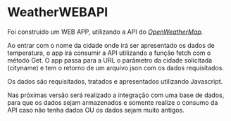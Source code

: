 # WeatherWEBAPI

Foi construido um WEB APP, utilizando a API do _[OpenWeatherMap](https://openweathermap.org/api)._

Ao entrar com o nome da cidade onde irá ser apresentado os dados de temperatura, o app irá consumir a API utilizando a função fetch com o método Get.
O app passa para a URL o parâmetro da cidade solicitada (cityname) e tem o retorno de um arquivo json com os dados requisitados.

Os dados são requisitados, tratados e apresentados utilizando Javascript.

Nas próximas versão será realizado a integração com uma base de dados, para que os dados sejam armazenados e somente realize o consumo da API caso não tenha dados OU os dados sejam muito antigos.

